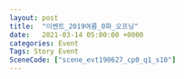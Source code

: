 ```yaml
---
layout: post
title:  "이벤트_2019여름_0화_오프닝"
date:   2021-03-14 05:00:00 +0000
categories: Event
Tags: Story Event
SceneCode: ["scene_evt190627_cp0_q1_s10"]
---
```

